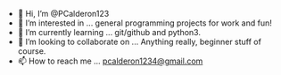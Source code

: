 - 👋 Hi, I’m @PCalderon123
- 👀 I’m interested in ... general programming projects for work and fun!
- 🌱 I’m currently learning ... git/github and python3.
- 💞️ I’m looking to collaborate on ... Anything really, beginner stuff of course.
- 📫 How to reach me ... pcalderon1234@gmail.com

<!---
PCalderon123/PCalderon123 is a ✨ special ✨ repository because its `README.md` (this file) appears on your GitHub profile.
You can click the Preview link to take a look at your changes.
--->
